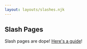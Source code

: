 ```yaml
---
layout: layouts/slashes.njk
---
```


## Slash Pages

Slash pages are dope! [Here's a guide](https://slashpages.net)!
